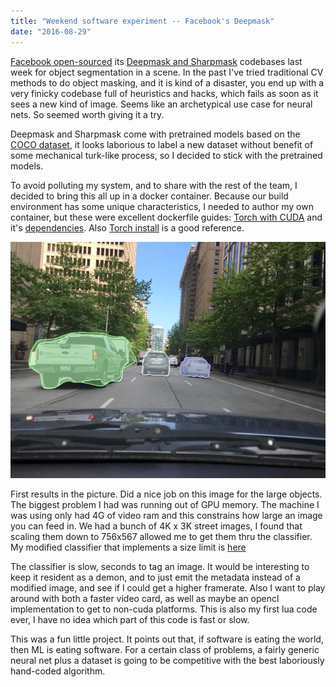 ```yaml
---
title: "Weekend software experiment -- Facebook's Deepmask"
date: "2016-08-29"
---
```


[Facebook open-sourced](https://code.facebook.com/posts/561187904071636) its [Deepmask and Sharpmask](https://github.com/facebookresearch/deepmask) codebases last week for object segmentation in a scene. In the past I've tried traditional CV methods to do object masking, and it is kind of a disaster, you end up with a very finicky codebase full of heuristics and hacks, which fails as soon as it sees a new kind of image. Seems like an archetypical use case for neural nets. So seemed worth giving it a try.

Deepmask and Sharpmask come with pretrained models based on the [COCO dataset](http://mscoco.org/), it looks laborious to label a new dataset without benefit of some mechanical turk-like process, so I decided to stick with the pretrained models.

To avoid polluting my system, and to share with the rest of the team, I decided to bring this all up in a docker container. Because our build environment has some unique characteristics, I needed to author my own container, but these were excellent dockerfile guides: [Torch with CUDA](https://hub.docker.com/r/kaixhin/cuda-torch/~/dockerfile/) and it's [dependencies](https://hub.docker.com/r/kaixhin/cuda-torch-deps/~/dockerfile/). Also [Torch install](https://github.com/torch/distro) is a good reference.

[![29-Aug-2016-04-13-54](images/29-Aug-2016-04-13-54.jpg)](http://theludwigs.com/2016/08/weekend-software-experiment-facebooks-deepmask/29-aug-2016-04-13-54/)

First results in the picture. Did a nice job on this image for the large objects. The biggest problem I had was running out of GPU memory. The machine I was using only had 4G of video ram and this constrains how large an image you can feed in. We had a bunch of 4K x 3K street images, I found that scaling them down to 756x567 allowed me to get them thru the classifier. My modified classifier that implements a size limit is [here](https://gist.github.com/jhludwig/9d17d8c7abd2822f863ca8256ec3a82f)

The classifier is slow, seconds to tag an image. It would be interesting to keep it resident as a demon, and to just emit the metadata instead of a modified image, and see if I could get a higher framerate. Also I want to play around with both a faster video card, as well as maybe an opencl implementation to get to non-cuda platforms. This is also my first lua code ever, I have no idea which part of this code is fast or slow.

This was a fun little project. It points out that, if software is eating the world, then ML is eating software. For a certain class of problems, a fairly generic neural net plus a dataset is going to be competitive with the best laboriously hand-coded algorithm.
